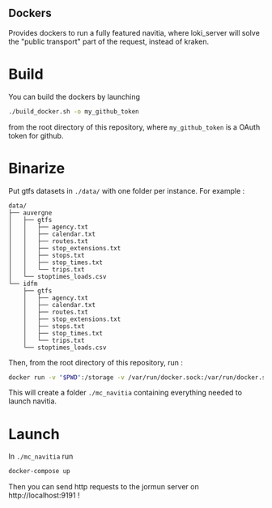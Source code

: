 
## Dockers
Provides dockers to run a fully featured navitia, where loki_server 
will solve the "public transport" part of the request, instead of kraken.


# Build
You can build the dockers by launching 
```bash
./build_docker.sh -o my_github_token
```
from the root directory of this repository, where `my_github_token` is a OAuth token for github.

# Binarize

Put gtfs datasets in `./data/` with one folder per instance.
For example : 
```
data/
├── auvergne
│   ├── gtfs
│   │   ├── agency.txt
│   │   ├── calendar.txt
│   │   ├── routes.txt
│   │   ├── stop_extensions.txt
│   │   ├── stops.txt
│   │   ├── stop_times.txt
│   │   └── trips.txt
│   └── stoptimes_loads.csv
└── idfm
    ├── gtfs
    │   ├── agency.txt
    │   ├── calendar.txt
    │   ├── routes.txt
    │   ├── stop_extensions.txt
    │   ├── stops.txt
    │   ├── stop_times.txt
    │   └── trips.txt
    └── stoptimes_loads.csv
```

Then, from the root directory of this repository, run :

```bash
docker run -v "$PWD":/storage -v /var/run/docker.sock:/var/run/docker.sock   mc_navitia/bina 
```

This will create a folder `./mc_navitia` containing everything needed to launch navitia.

# Launch

In `./mc_navitia` run 
```bash
docker-compose up
```

Then you can send http requests to the jormun server on http://localhost:9191 !
